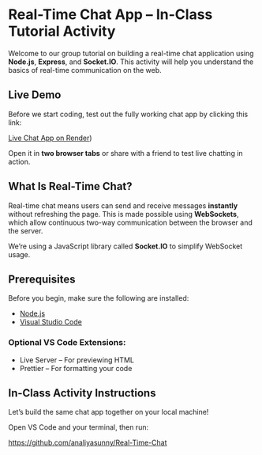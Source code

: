 # Real-Time Chat App – In-Class Tutorial Activity

Welcome to our group tutorial on building a real-time chat application using **Node.js**, **Express**, and **Socket.IO**. 
This activity will help you understand the basics of real-time communication on the web.


## Live Demo

Before we start coding, test out the fully working chat app by clicking this link:

[Live Chat App on Render](https://real-time-chat-dfpe.onrender.com))

Open it in **two browser tabs** or share with a friend to test live chatting in action.


## What Is Real-Time Chat?

Real-time chat means users can send and receive messages **instantly** without refreshing the page.
This is made possible using **WebSockets**, which allow continuous two-way communication between the browser and the server.

We’re using a JavaScript library called **Socket.IO** to simplify WebSocket usage.


## Prerequisites

Before you begin, make sure the following are installed:

- [Node.js](https://nodejs.org/)  
- [Visual Studio Code](https://code.visualstudio.com/)

### Optional VS Code Extensions:
- Live Server – For previewing HTML
- Prettier – For formatting your code

##  In-Class Activity Instructions

Let’s build the same chat app together on your local machine!


Open VS Code and your terminal, then run:


https://github.com/analiyasunny/Real-Time-Chat

